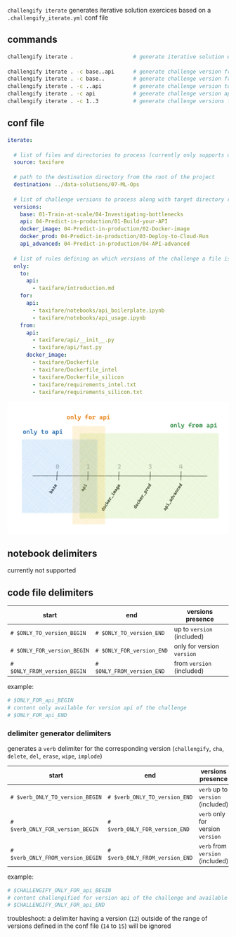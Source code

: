 
`challengify iterate` generates iterative solution exercices based on a `.challengify_iterate.yml` conf file

## commands

``` bash
challengify iterate .                   # generate iterative solution exercices

challengify iterate . -c base..api      # generate challenge version from base to api
challengify iterate . -c base..         # generate challenge version from base
challengify iterate . -c ..api          # generate challenge version to api
challengify iterate . -c api            # generate challenge version api
challengify iterate . -c 1..3           # generate challenge versions from 1 to 3 included
```

## conf file

``` yaml
iterate:

  # list of files and directories to process (currently only supports one)
  source: taxifare

  # path to the destination directory from the root of the project
  destination: ../data-solutions/07-ML-Ops

  # list of challenge versions to process along with target directory relative to the `destination`
  versions:
    base: 01-Train-at-scale/04-Investigating-bottlenecks
    api: 04-Predict-in-production/01-Build-your-API
    docker_image: 04-Predict-in-production/02-Docker-image
    docker_prod: 04-Predict-in-production/03-Deploy-to-Cloud-Run
    api_advanced: 04-Predict-in-production/04-API-advanced

  # list of rules defining on which versions of the challenge a file is present
  only:
    to:
      api:
        - taxifare/introduction.md
    for:
      api:
        - taxifare/notebooks/api_boilerplate.ipynb
        - taxifare/notebooks/api_usage.ipynb
    from:
      api:
        - taxifare/api/__init__.py
        - taxifare/api/fast.py
      docker_image:
        - taxifare/Dockerfile
        - taxifare/Dockerfile_intel
        - taxifare/Dockerfile_silicon
        - taxifare/requirements_intel.txt
        - taxifare/requirements_silicon.txt
```

![version rules](challengify-iterate.png)

## notebook delimiters

currently not supported

## code file delimiters

| start | end | versions presence |
| --- | --- | --- |
| `# $ONLY_TO_version_BEGIN` | `# $ONLY_TO_version_END` | up to `version` (included) |
| `# $ONLY_FOR_version_BEGIN` | `# $ONLY_FOR_version_END` | only for version `version` |
| `# $ONLY_FROM_version_BEGIN` | `# $ONLY_FROM_version_END` | from `version` (included) |

example:
``` python
# $ONLY_FOR_api_BEGIN
# content only available for version api of the challenge
# $ONLY_FOR_api_END
```

### delimiter generator delimiters

generates a `verb` delimiter for the corresponding version (`challengify`, `cha`, `delete`, `del`, `erase`, `wipe`, `implode`)

| start | end | versions presence |
| --- | --- | --- |
| `# $verb_ONLY_TO_version_BEGIN` | `# $verb_ONLY_TO_version_END` | `verb` up to `version` (included) |
| `# $verb_ONLY_FOR_version_BEGIN` | `# $verb_ONLY_FOR_version_END` | `verb` only for version `version` |
| `# $verb_ONLY_FROM_version_BEGIN` | `# $verb_ONLY_FROM_version_END` | `verb` from `version` (included) |

example:
``` python
# $CHALLENGIFY_ONLY_FOR_api_BEGIN
# content challengified for version api of the challenge and available as is for other versions
# $CHALLENGIFY_ONLY_FOR_api_END
```

troubleshoot: a delimiter having a version (`12`) outside of the range of versions defined in the conf file (`14` to `15`) will be ignored
